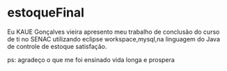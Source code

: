 # estoqueFinal



Eu KAUE Gonçalves vieira apresento meu trabalho de conclusão do curso de ti no SENAC 
utilizando eclipse workspace,mysql,na linguagem do Java de controle de estoque satisfação.

ps: agradeço o que me foi ensinado vida longa e prospera

